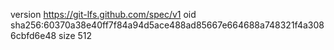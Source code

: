 version https://git-lfs.github.com/spec/v1
oid sha256:60370a38e40ff7f84a94d5ace488ad85667e664688a748321f4a3086cbfd6e48
size 512

